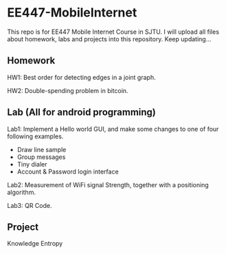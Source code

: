 # EE447-MobileInternet
This repo is for EE447 Mobile Internet Course in SJTU.
I will upload all files about homework, labs and projects into this repository. Keep updating...

## Homework
HW1: Best order for detecting edges in a joint graph.

HW2: Double-spending problem in bitcoin.

## Lab (All for android programming)
Lab1: Implement a Hello world GUI, and make some changes to one of four following examples.
* Draw line sample
* Group messages
* Tiny dialer
* Account & Password login interface

Lab2: Measurement of WiFi signal Strength, together with a positioning algorithm.

Lab3: QR Code.

## Project
Knowledge Entropy